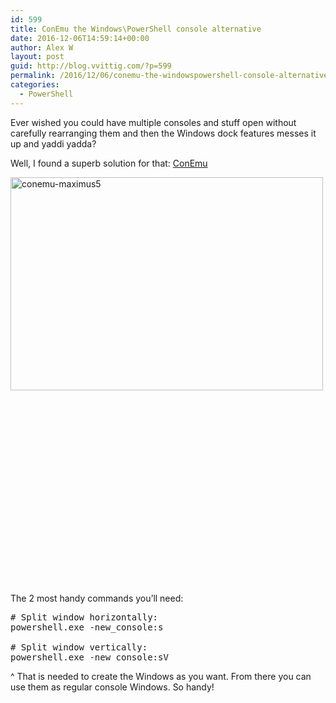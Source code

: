 ```yaml
---
id: 599
title: ConEmu the Windows\PowerShell console alternative
date: 2016-12-06T14:59:14+00:00
author: Alex W
layout: post
guid: http://blog.vvittig.com/?p=599
permalink: /2016/12/06/conemu-the-windowspowershell-console-alternative/
categories:
  - PowerShell
---
```

Ever wished you could have multiple consoles and stuff open without carefully rearranging them and then the Windows dock features messes it up and yaddi yadda?

Well, I found a superb solution for that: [ConEmu](https://conemu.github.io/)

[<img class="alignleft wp-image-600" src="http://blog.vvittig.com/wp-content/uploads/2016/12/ConEmu-Maximus5-300x205.png" alt="conemu-maximus5" width="500" height="341" srcset="https://blog.vvittig.com/wp-content/uploads/2016/12/ConEmu-Maximus5-300x205.png 300w, https://blog.vvittig.com/wp-content/uploads/2016/12/ConEmu-Maximus5.png 696w" sizes="(max-width: 500px) 100vw, 500px" />](http://blog.vvittig.com/wp-content/uploads/2016/12/ConEmu-Maximus5.png)

&nbsp;

&nbsp;

&nbsp;

&nbsp;

&nbsp;

&nbsp;

&nbsp;

&nbsp;

&nbsp;

&nbsp;

The 2 most handy commands you&#8217;ll need:

<pre class="lang:ps decode:true "># Split window horizontally:
powershell.exe -new_console:s

# Split window vertically:
powershell.exe -new_console:sV
</pre>

^ That is needed to create the Windows as you want. From there you can use them as regular console Windows. So handy!